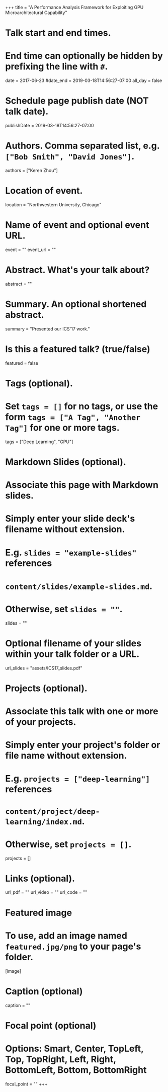 +++
title = "A Performance Analysis Framework for Exploiting GPU Microarchitectural Capability"

# Talk start and end times.
#   End time can optionally be hidden by prefixing the line with `#`.
date = 2017-06-23
#date_end = 2019-03-18T14:56:27-07:00
all_day = false

# Schedule page publish date (NOT talk date).
publishDate = 2019-03-18T14:56:27-07:00

# Authors. Comma separated list, e.g. `["Bob Smith", "David Jones"]`.
authors = ["Keren Zhou"]

# Location of event.
location = "Northwestern University, Chicago"

# Name of event and optional event URL.
event = ""
event_url = ""

# Abstract. What's your talk about?
abstract = ""

# Summary. An optional shortened abstract.
summary = "Presented our ICS'17 work."

# Is this a featured talk? (true/false)
featured = false

# Tags (optional).
#   Set `tags = []` for no tags, or use the form `tags = ["A Tag", "Another Tag"]` for one or more tags.
tags = ["Deep Learning", "GPU"]

# Markdown Slides (optional).
#   Associate this page with Markdown slides.
#   Simply enter your slide deck's filename without extension.
#   E.g. `slides = "example-slides"` references 
#   `content/slides/example-slides.md`.
#   Otherwise, set `slides = ""`.
slides = ""

# Optional filename of your slides within your talk folder or a URL.
url_slides = "assets/ICS17_slides.pdf"

# Projects (optional).
#   Associate this talk with one or more of your projects.
#   Simply enter your project's folder or file name without extension.
#   E.g. `projects = ["deep-learning"]` references 
#   `content/project/deep-learning/index.md`.
#   Otherwise, set `projects = []`.
projects = []

# Links (optional).
url_pdf = ""
url_video = ""
url_code = ""

# Featured image
# To use, add an image named `featured.jpg/png` to your page's folder. 
[image]
  # Caption (optional)
  caption = ""

  # Focal point (optional)
  # Options: Smart, Center, TopLeft, Top, TopRight, Left, Right, BottomLeft, Bottom, BottomRight
  focal_point = ""
+++
